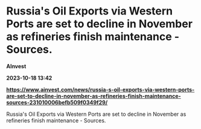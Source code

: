 # Russia's Oil Exports via Western Ports are set to decline in November as refineries finish maintenance - Sources.
**AInvest**

**2023-10-18 13:42**

**https://www.ainvest.com/news/russia-s-oil-exports-via-western-ports-are-set-to-decline-in-november-as-refineries-finish-maintenance-sources-231010006befb509f0349f29/**

Russia's Oil Exports via Western Ports are set to decline in November as refineries finish maintenance - Sources.
